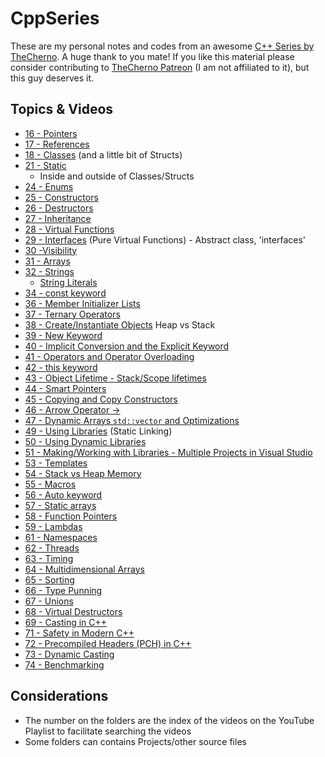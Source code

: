 # CppSeries

These are my personal notes and codes from an awesome [C++ Series by TheCherno](https://www.youtube.com/watch?v=18c3MTX0PK0&list=PLlrATfBNZ98dudnM48yfGUldqGD0S4FFb).
A huge thank to you mate! If you like this material please consider contributing to [TheCherno Patreon](https://www.patreon.com/thecherno) (I am not affiliated to it), but this guy deserves it.

## Topics & Videos

* [16 - Pointers](016-Pointers/Pointers.md)
* [17 - References](017-References/References.md)
* [18 - Classes](018-Classes/Classes.md) (and a little bit of Structs)
* [21 - Static](021-Static/Static.md)
  * Inside and outside of Classes/Structs
* [24 - Enums](024-Enums/Enums.md)
* [25 - Constructors](025-Constructors/Constructors.md)
* [26 - Destructors](026-Destructors/Destructors.md)
* [27 - Inheritance](027-Inheritance/Inheritance.md)
* [28 - Virtual Functions](028-VirtualFunctions/VirtualFunctions.md)
* [29 - Interfaces](029-Interfaces/Interfaces.md) (Pure Virtual Functions) - Abstract class, 'interfaces'
* [30 -Visibility](030-Visibility/Visibility.md)
* [31 - Arrays](031-Arrays/Arrays.md)
* [32 - Strings](032-Strings/Strings.md)
  * [String Literals](032-Strings/StringLiterals.md)
* [34 - const keyword](034-Const/Const.md)
* [36 - Member Initializer Lists](036-MemberInitializerLists/MemberInitializerLists.md)
* [37 - Ternary Operators](037-TernaryOperators/TernaryOperators.md)
* [38 - Create/Instantiate Objects](038-InstantiateObjects/InstantiateObjects.md) Heap vs Stack
* [39 - New Keyword](039-NewKeyword/NewKeyword.md)
* [40 - Implicit Conversion and the Explicit Keyword](./040-ImplicitExplicit/ImplicitExplicit.md)
* [41 - Operators and Operator Overloading](041-OperatorOverloading/OperatorOverloading.md)
* [42 - this keyword](042-ThisKeyword/ThisKeyword.md)
* [43 - Object Lifetime - Stack/Scope lifetimes](043-ObjectLifetime/ObjectLifetime.md)
* [44 - Smart Pointers](044-SmartPointers/SmartPointers.md)
* [45 - Copying and Copy Constructors](045-CopyingAndCopyingConstructors/CopyingAndCopyingConstructors.md)
* [46 - Arrow Operator ->](046-ArrowOperator/ArrowOperator.md)
* [47 - Dynamic Arrays `std::vector` and Optimizations](047-DynamicArrays/DynamicArrays.md)
* [49 - Using Libraries](049-UsingLibraries/UsingLibraries.md) (Static Linking)
* [50 - Using Dynamic Libraries](050-UsingDynamicLibraries/UsingDynamicLibraries.md)
* [51 - Making/Working with Libraries - Multiple Projects in Visual Studio](051-MakingAndWorkingWithLibraries/Game)
* [53 - Templates](053-Templates/Templates.md)
* [54 - Stack vs Heap Memory](054-StackVsHeapMemory/StackVsHeapMemory.md)
* [55 - Macros](055-Macros/Macros.md)
* [56 - Auto keyword](056-AutoKeyword/AutoKeyword.md)
* [57 - Static arrays](057-StaticArrays/StaticArrays.md)
* [58 - Function Pointers](058-FunctionPointers/FunctionPointers.md)
* [59 - Lambdas](059-Lambdas/Lambdas.md)
* [61 - Namespaces](061-Namespaces/Namespaces.md)
* [62 - Threads](062-Threads/Threads.md)
* [63 - Timing](063-Timing/Timing.md)
* [64 - Multidimensional Arrays](064-MultidimensionArrays/MultidimensionalArrays.md)
* [65 - Sorting](065-Sorting/Sorting.md)
* [66 - Type Punning](066-TypePunning/TypePunning.md)
* [67 - Unions](067-Unions/Unions.md)
* [68 - Virtual Destructors](068-VirtualDestructors/VirtualDestructors.md)
* [69 - Casting in C++](069-Casting/Casting.md)
* [71 - Safety in Modern C++](071-SafetyInModernCpp/SafetyInModernCpp.md)
* [72 - Precompiled Headers (PCH) in C++](072-PrecompiledHeaders/PrecompiledHeaders.md)
* [73 - Dynamic Casting](073-DYnamicCasting/DynamicCasting.md)
* [74 - Benchmarking](074-Benchmarking/Benchmarking.md)

## Considerations

* The number on the folders are the index of the videos on the YouTube Playlist to facilitate searching the videos
* Some folders can contains Projects/other source files
